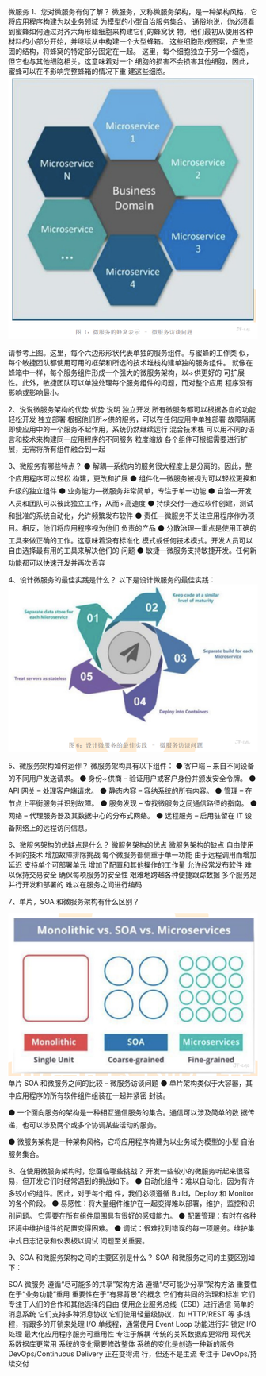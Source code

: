 微服务
1、您对微服务有何了解？
微服务，又称微服务架构，是一种架构风格，它将应用程序构建为以业务领域
为模型的小型自治服务集合。
通俗地说，你必须看到蜜蜂如何通过对齐六角形蜡细胞来构建它们的蜂窝状
物。他们最初从使用各种材料的小部分开始，并继续从中构建一个大型蜂箱。
这些细胞形成图案，产生坚固的结构，将蜂窝的特定部分固定在一起。
这里，每个细胞独立于另一个细胞，但它也与其他细胞相关。这意味着对一个
细胞的损害不会损害其他细胞，因此，蜜蜂可以在不影响完整蜂箱的情况下重
建这些细胞。
![](https://raw.githubusercontent.com/JF-011101/Image_hosting_rep/main/20221106082637.png)

请参考上图。这里，每个六边形形状代表单独的服务组件。与蜜蜂的工作类
似，每个敏捷团队都使用可用的框架和所选的技术堆栈构建单独的服务组件。
就像在蜂箱中一样，每个服务组件形成一个强大的微服务架构，以ᨀ供更好的
可扩展性。此外，敏捷团队可以单独处理每个服务组件的问题，而对整个应用
程序没有影响或影响最小。


2、说说微服务架构的优势
优势 说明
独立开发 所有微服务都可以根据各自的功能轻松开发
独立部署 根据他们所ᨀ供的服务，可以在任何应用中单独部署
故障隔离 即使应用中的一个服务不起作用，系统仍然继续运行
混合技术栈 可以用不同的语言和技术来构建同一应用程序的不同服务
粒度缩放 各个组件可根据需要进行扩展，无需将所有组件融合到一起


3、微服务有哪些特点？
⚫ 解耦—系统内的服务很大程度上是分离的。因此，整个应用程序可以轻松
构建，更改和扩展
⚫ 组件化—微服务被视为可以轻松更换和升级的独立组件
⚫ 业务能力—微服务非常简单，专注于单一功能
⚫ 自治—开发人员和团队可以彼此独立工作，从而ᨀ高速度
⚫ 持续交付—通过软件创建，测试和批准的系统自动化，允许频繁发布软件
⚫ 责任—微服务不关注应用程序作为项目。相反，他们将应用程序视为他们
负责的产品
⚫ 分散治理—重点是使用正确的工具来做正确的工作。这意味着没有标准化
模式或任何技术模式。开发人员可以自由选择最有用的工具来解决他们的
问题
⚫ 敏捷—微服务支持敏捷开发。任何新功能都可以快速开发并再次丢弃


4、设计微服务的最佳实践是什么？
以下是设计微服务的最佳实践：
![](https://raw.githubusercontent.com/JF-011101/Image_hosting_rep/main/20221106082810.png)  

5、微服务架构如何运作？
微服务架构具有以下组件： 
⚫ 客户端 – 来自不同设备的不同用户发送请求。
⚫ 身份ᨀ供商 – 验证用户或客户身份并颁发安全令牌。
⚫ API 网关 – 处理客户端请求。
⚫ 静态内容 – 容纳系统的所有内容。
⚫ 管理 – 在节点上平衡服务并识别故障。
⚫ 服务发现 – 查找微服务之间通信路径的指南。
⚫ 网络 – 代理服务器及其数据中心的分布式网络。
⚫ 远程服务 – 启用驻留在 IT 设备网络上的远程访问信息。

6、微服务架构的优缺点是什么？
微服务架构的优点 微服务架构的缺点
自由使用不同的技术 增加故障排除挑战
每个微服务都侧重于单一功能 由于远程调用而增加延迟
支持单个可部署单元 增加了配置和其他操作的工作量
允许经常发布软件 难以保持交易安全
确保每项服务的安全性 艰难地跨越各种便捷跟踪数据
多个服务是并行开发和部署的 难以在服务之间进行编码

7、单片，SOA 和微服务架构有什么区别？

![](https://raw.githubusercontent.com/JF-011101/Image_hosting_rep/main/20221106082905.png)
单片 SOA 和微服务之间的比较 – 微服务访谈问题
⚫ 单片架构类似于大容器，其中应用程序的所有软件组件组装在一起并紧密
封装。

⚫ 一个面向服务的架构是一种相互通信服务的集合。通信可以涉及简单的数
据传递，也可以涉及两个或多个协调某些活动的服务。

⚫ 微服务架构是一种架构风格，它将应用程序构建为以业务域为模型的小型
自治服务集合。

8、在使用微服务架构时，您面临哪些挑战？
开发一些较小的微服务听起来很容易，但开发它们时经常遇到的挑战如下。
⚫ 自动化组件：难以自动化，因为有许多较小的组件。因此，对于每个组
件，我们必须遵循 Build，Deploy 和 Monitor 的各个阶段。
⚫ 易感性：将大量组件维护在一起变得难以部署，维护，监控和识别问题。
它需要在所有组件周围具有很好的感知能力。
⚫ 配置管理：有时在各种环境中维护组件的配置变得困难。
⚫ 调试：很难找到错误的每一项服务。维护集中式日志记录和仪表板以调试
问题至关重要。

9、SOA 和微服务架构之间的主要区别是什么？
SOA 和微服务之间的主要区别如下：

SOA 微服务
遵循“尽可能多的共享”架构方法 遵循“尽可能少分享”架构方法
重要性在于“业务功能”重用 重要性在于“有界背景”的概念
它们有共同的治理和标准 它们专注于人们的合作和其他选择的自由
使用企业服务总线（ESB）进行通信 简单的消息系统
它们支持多种消息协议 它们使用轻量级协议，如 HTTP/REST 等
多线程，有跟多的开销来处理 I/O
单线程，通常使用 Event Loop 功能进行非
锁定 I/O 处理
最大化应用程序服务可重用性 专注于解耦
传统的关系数据库更常用 现代关系数据库更常用
系统的变化需要修改整体 系统的变化是创造一种新的服务
DevOps/Continuous Delivery 正在变得流
行，但还不是主流
专注于 DevOps/持续交付


































